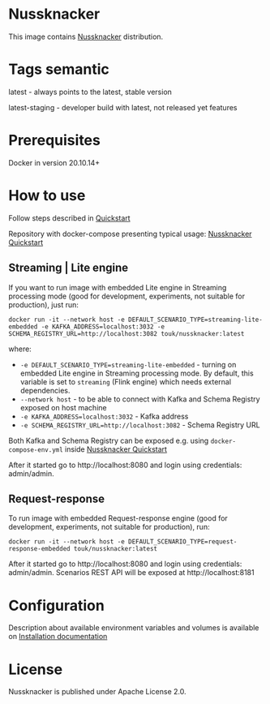# Nussknacker

This image contains [Nussknacker](http://nussknacker.io) distribution.

# Tags semantic

latest - always points to the latest, stable version

latest-staging - developer build with latest, not released yet features

# Prerequisites
Docker in version 20.10.14+

# How to use

Follow steps described in [Quickstart](https://nussknacker.io/documentation/quickstart/docker)

Repository with docker-compose presenting typical usage: [Nussknacker Quickstart](https://github.com/TouK/nussknacker-quickstart)

## Streaming | Lite engine 

If you want to run image with embedded Lite engine in Streaming processing mode (good for development, experiments, not suitable for production), just run:
```
docker run -it --network host -e DEFAULT_SCENARIO_TYPE=streaming-lite-embedded -e KAFKA_ADDRESS=localhost:3032 -e SCHEMA_REGISTRY_URL=http://localhost:3082 touk/nussknacker:latest
```
where:
- `-e DEFAULT_SCENARIO_TYPE=streaming-lite-embedded` - turning on embedded Lite engine in Streaming processing mode. By default, this variable is set to `streaming` (Flink engine) which needs external dependencies.
- `--network host` - to be able to connect with Kafka and Schema Registry exposed on host machine
- `-e KAFKA_ADDRESS=localhost:3032` - Kafka address
- `-e SCHEMA_REGISTRY_URL=http://localhost:3082` - Schema Registry URL

Both Kafka and Schema Registry can be exposed e.g. using `docker-compose-env.yml` inside [Nussknacker Quickstart](https://github.com/TouK/nussknacker-quickstart)

After it started go to http://localhost:8080 and login using credentials: admin/admin.

## Request-response

To run image with embedded Request-response engine (good for development, experiments, not suitable for production), run:
```
docker run -it --network host -e DEFAULT_SCENARIO_TYPE=request-response-embedded touk/nussknacker:latest
```
After it started go to http://localhost:8080 and login using credentials: admin/admin. 
Scenarios REST API will be exposed at http://localhost:8181



# Configuration

Description about available environment variables and volumes is available on [Installation documentation](https://nussknacker.io/documentation/docs/installation_configuration_guide/Installation)

# License

Nussknacker is published under Apache License 2.0.
